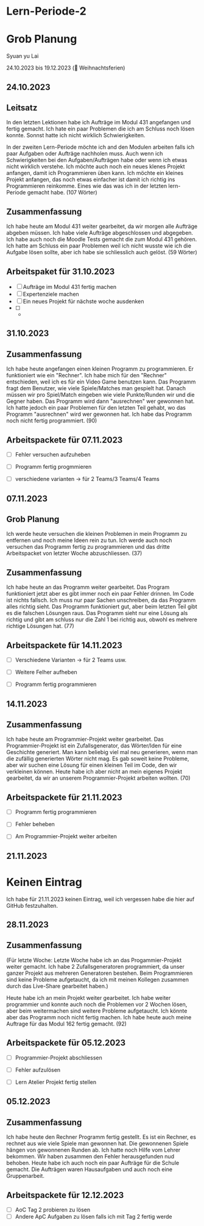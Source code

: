 # Lern-Periode-2

# Grob Planung

Syuan yu Lai

24.10.2023 bis 19.12.2023 (🎄 Weihnachtsferien)



## 24.10.2023

## Leitsatz

In den letzten Lektionen habe ich Aufträge im Modul 431 angefangen und fertig gemacht. Ich hate ein paar Problemen die ich am Schluss noch lösen konnte. Sonnst hatte ich nicht wirklich Schwierigkeiten. 

In der zweiten Lern-Periode möchte ich and den Modulen arbeiten falls ich paar Aufgaben oder Aufträge nachholen muss. Auch wenn ich Schwierigkeiten bei den Aufgaben/Aufträgen habe oder wenn ich etwas nicht wirklich verstehe. Ich möchte auch noch ein neues klenes Projekt anfangen, damit ich Programmieren üben kann. Ich möchte ein kleines Projekt anfangen, das noch etwas einfacher ist damit ich richtig ins Programmieren reinkomme. Eines wie das was ich in der letzten lern-Periode gemacht habe. (107 Wörter)


## Zusammenfassung

Ich habe heute am Modul 431 weiter gearbeitet, da wir morgen alle Aufträge abgeben müssen. Ich habe viele Aufträge abgeschlossen und abgegeben. Ich habe auch noch die Moodle Tests gemacht die zum Modul 431 gehören. Ich hatte am Schluss ein paar Problemen weil ich nicht wusste wie ich die Aufgabe lösen sollte, aber ich habe sie schliesslich auch gelöst. (59 Wörter)


## Arbeitspaket für 31.10.2023

- [ ] Aufträge im Modul 431 fertig machen
- [ ] Expertenziele machen
- [ ] Ein neues Projekt für nächste woche ausdenken
- [ ] -



   
## 31.10.2023

## Zusammenfassung

Ich habe heute angefangen einen kleinen Programm zu programmieren. Er funktioniert wie ein "Rechner". Ich habe mich für den "Rechner" entschieden, weil ich es für ein Video Game benutzen kann. Das Programm fragt dem Benutzer, wie viele Spiele/Matches man gespielt hat. Danach müssen wir pro Spiel/Match eingeben wie viele Punkte/Runden wir und die Gegner haben. Das Programm wird dann "ausrechnen" wer gewonnen hat. 
Ich hatte jedoch ein paar Problemen für den letzten Teil gehabt, wo das Programm "ausrechnen" wird wer gewonnen hat. Ich habe das Programm noch nicht fertig programmiert. (90)


## Arbeitspackete für 07.11.2023

- [ ] Fehler versuchen aufzuheben
- [ ] Programm fertig progmmieren
- [ ] verschiedene varianten -> für 2 Teams/3 Teams/4 Teams





## 07.11.2023

## Grob Planung

Ich werde heute versuchen die kleinen Problemen in mein Programm zu entfernen und noch meine Ideen rein zu tun. Ich werde auch noch versuchen das Programm fertig zu programmieren und das dritte Arbeitspacket von letzter Woche abzuschliessen. (37) 

## Zusammenfassung

Ich habe heute an das Programm weiter gearbeitet. Das Program funktioniert jetzt aber es gibt immer noch ein paar Fehler drinnen. Im Code ist nichts fallsch. Ich muss nur paar Sachen unschreiben, da das Programm alles richtig sieht. Das Programm funktioniert gut, aber beim letzten Teil gibt es die falschen Lösungen raus. Das Programm sieht nur eine Lösung als richtig und gibt am schluss nur die Zahl 1 bei richtig aus, obwohl es mehrere richtige Lösungen hat. (77)


## Arbeitspackete für 14.11.2023

- [ ] Verschiedene Varianten -> für 2 Teams usw.
- [ ] Weitere Felher aufheben
- [ ] Programm fertig programmieren




## 14.11.2023

## Zusammenfassung

Ich habe heute am Programmier-Projekt weiter gearbeitet. Das Programmier-Projekt ist ein Zufallsgenerator, das Wörter/Iden für eine Geschichte generiert. Man kann beliebig viel mal neu generieren, wenn man die zufällig generierten Wörter nicht mag. Es gab soweit keine Probleme, aber wir suchen eine Lösung für einen kleinen Teil im Code, den wir verkleinen können. Heute habe ich aber nicht an mein eigenes Projekt gearbeitet, da wir an unserem Programmier-Projekt arbeiten wollten. (70)

## Arbeitspackete für 21.11.2023

- [ ] Programm fertig programmieren
- [ ] Fehler beheben
- [ ] Am Programmier-Projekt weiter arbeiten


## 21.11.2023 

# Keinen Eintrag

Ich habe für 21.11.2023 keinen Eintrag, weil ich vergessen habe die hier auf GitHub festzuhalten.



## 28.11.2023

## Zusammenfassung

(Für letzte Woche: Letzte Woche habe ich an das Progammier-Projekt weiter gemacht. Ich habe 2 Zufallsgeneratoren programmiert, da unser ganzer Projekt aus mehreren Generatoren bestehen. Beim Programmieren sind keine Probleme aufgetaucht, da ich mit meinen Kollegen zusammen durch das Live-Share gearbeitet haben.)

Heute habe ich an mein Projekt weiter gearbeitet. Ich habe weiter programmier und konnte auch noch die Problemen vor 2 Wochen lösen, aber beim weitermachen sind weitere Probleme aufgetaucht. Ich könnte aber das Programm noch nicht fertig machen. Ich habe heute auch meine Auftrage für das Modul 162 fertig gemacht. (92)

## Arbeitspackete für 05.12.2023

- [ ] Programmier-Projekt abschliessen
- [ ] Fehler aufzulösen
- [ ] Lern Atelier Projekt fertig stellen


## 05.12.2023

## Zusammenfassung

Ich habe heute den Rechner Programm fertig gestellt. Es ist ein Rechner, es rechnet aus wie viele Spiele man gewonnen hat. Die gewonnenen Spiele hängen von gewonnenen Runden ab. Ich hatte noch Hilfe vom Lehrer bekommen. Wir haben zusammen den Fehler herausgefunden nud behoben. Heute habe ich auch noch ein paar Aufträge für die Schule gemacht. Die Aufträgen waren Hausaufgaben und auch noch eine Gruppenarbeit.

## Arbeitspackete für 12.12.2023

- [ ] AoC Tag 2 probieren zu lösen
- [ ] Andere ApC Aufgaben zu lösen falls ich mit Tag 2 fertig werde
